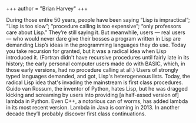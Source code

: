 +++
author = "Brian Harvey"
+++

During those entire 50 years, people have been saying “Lisp is impractical”; “Lisp is too slow”; “procedure calling is too expensive”; “only professors care about Lisp.” They’re still saying it. But meanwhile, users — real users — who would never dare give their bosses a program written in Lisp are demanding Lisp’s ideas in the programming languages they do use. Today you take recursion for granted, but it was a radical idea when Lisp introduced it. (Fortran didn't have recursive procedures until fairly late in its history; the early personal computer users made do with BASIC, which, in those early versions, had no procedure calling at all.) Users of strongly typed languages demanded, and got, Lisp's heterogeneous lists. Today, the radical Lisp idea that's invading the mainstream is first class procedures. Guido van Rossum, the inventor of Python, hates Lisp, but he was dragged kicking and screaming by users into providing [a half-assed version of] lambda in Python. Even C++, a notorious can of worms, has added lambda in its most recent version. Lambda in Java is coming in 2013. In another decade they’ll probably discover first class continuations.


